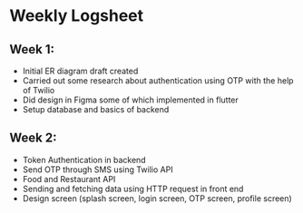 # Weekly Logsheet

## Week 1:

- Initial ER diagram draft created
- Carried out some research about authentication using OTP with the help of Twilio
- Did design in Figma some of which implemented in flutter
- Setup database and basics of backend 

## Week 2:

- Token Authentication in backend
- Send OTP through SMS using Twilio API
- Food and Restaurant API
- Sending and fetching data using HTTP request in front end
- Design screen (splash screen, login screen, OTP screen, profile screen)